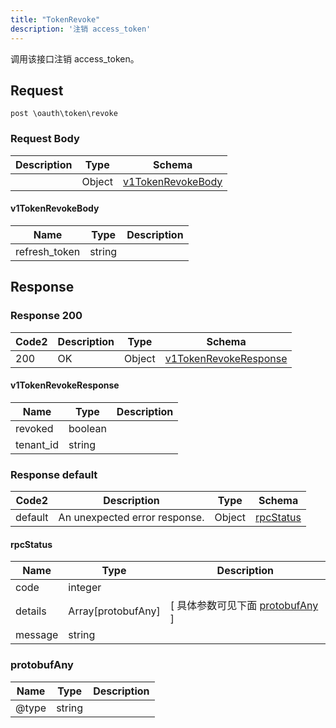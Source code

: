 ```yaml
---
title: "TokenRevoke"
description: '注销 access_token'
---
```

调用该接口注销 access_token。

## Request

```
post \oauth\token\revoke
```

### Request Body 
| Description | Type | Schema |
| ----------- | ------ | ------ |
|  | Object | [v1TokenRevokeBody](#v1TokenRevokeBody) |

#### v1TokenRevokeBody

| Name | Type | Description | 
| ---- | ---- | ----------- |     
| refresh_token | string |  |   



## Response

### Response  200 
| Code2 | Description | Type | Schema |
| ---- | ----------- | ------ | ------ |
| 200 | OK | Object | [v1TokenRevokeResponse](#v1TokenRevokeResponse) |

#### v1TokenRevokeResponse

| Name | Type | Description | 
| ---- | ---- | ----------- |     
| revoked | boolean |  |      
| tenant_id | string |  |   



### Response  default 
| Code2 | Description | Type | Schema |
| ---- | ----------- | ------ | ------ |
| default | An unexpected error response. | Object | [rpcStatus](#rpcStatus) |

#### rpcStatus

| Name | Type | Description | 
| ---- | ---- | ----------- |     
| code | integer |  |          
| details | Array[protobufAny] |  [ 具体参数可见下面 [protobufAny](#protobufAny) ] |       
| message | string |  |   

### protobufAny
| Name | Type | Description | 
| ---- | ---- | ----------- |     
| @type | string |  |   



